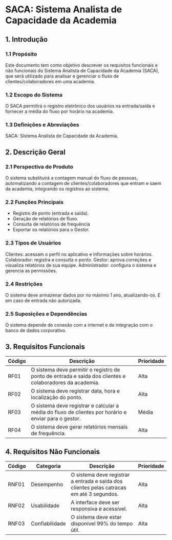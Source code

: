 # SACA: Sistema Analista de Capacidade da Academia
## 1. Introdução 
### 1.1 Propósito
Este documento tem como objetivo descrever os requisitos funcionais e não funcionais do Sistema Analista de Capacidade da Academia (SACA), que será utilizado para analisar e gerenciar o fluxo de clientes/colaboradores em uma academia.
### 1.2 Escopo do Sistema
O SACA permitirá o registro eletrônico dos usuários na entrada/saída e fornecer  a média do fluxo por horário na academia.
### 1.3 Definições e Abreviações
SACA: Sistema Analista de Capacidade da Academia.
## 2. Descrição Geral
### 2.1 Perspectiva do Produto
O sistema substituirá a contagem manual do fluxo de pessoas, automatizando a contagem de clientes/colaboradores que entram e saem da academia, integrando os registros ao sistema.
### 2.2 Funções Principais
- Registro de ponto (entrada e saída).
- Geração de relatórios de fluxo.
- Consulta de relatórios de frequência
- Exportar os relatórios para o Gestor.
### 2.3 Tipos de Usuários
Clientes: acessam o perfil no aplicativo e informações sobre horários.
Colaborador: registra e consulta o ponto.
Gestor: aprova correções e visualiza relatórios de sua equipe.
Administrador: configura o sistema e gerencia as permissões.
### 2.4 Restrições
O sistema deve armazenar dados por no máximo 1 ano, atualizando-os. E em caso de entrada não autorizada.
### 2.5 Suposições e Dependências
O sistema depende de conexão com a internet e de integração com o banco de dados corporativo.


## 3. Requisitos Funcionais
| Código | Descrição | Prioridade |
| --- | --- | --- |
| RF01 | O sistema deve permitir o registro de ponto de entrada e saída dos clientes e colaboradores da academia. | Alta |
| RF02 | O sistema deve registrar data, hora e localização do ponto. | Alta |
| RF03 | O sistema deve registrar e calcular a média do fluxo de clientes por horário e enviar para o gestor. | Média |
| RF04 | O sistema deve gerar relatórios mensais de frequência. | Alta |
## 4. Requisitos Não Funcionais
| Código | Categoria | Descrição | Prioridade |
| --- | --- | --- | --- |
| RNF01 | Desempenho | O sistema deve registrar a entrada e saída dos clientes pelas catracas em até 3 segundos. | Alta | 
| RNF02 | Usabilidade | A interface deve ser responsiva e acessível. | Alta |
| RNF03 | Confiabilidade | O sistema deve estar disponível 99% do tempo útil. | Alta |
